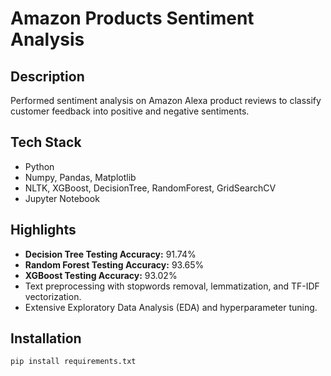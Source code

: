 # Amazon Products Sentiment Analysis

## Description
Performed sentiment analysis on Amazon Alexa product reviews to classify customer feedback into positive and negative sentiments.

## Tech Stack
- Python
- Numpy, Pandas, Matplotlib
- NLTK, XGBoost, DecisionTree, RandomForest, GridSearchCV
- Jupyter Notebook

## Highlights
- **Decision Tree Testing Accuracy:** 91.74%
- **Random Forest Testing Accuracy:** 93.65%
- **XGBoost Testing Accuracy:** 93.02%
- Text preprocessing with stopwords removal, lemmatization, and TF-IDF vectorization.
- Extensive Exploratory Data Analysis (EDA) and hyperparameter tuning.

## Installation
```bash
pip install requirements.txt
